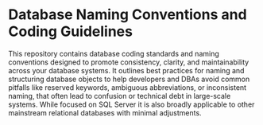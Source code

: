 # Database Naming Conventions and Coding Guidelines

This repository contains database coding standards and naming conventions designed to promote consistency, clarity, and maintainability across your database systems. It outlines best practices for naming and structuring database objects to help developers and DBAs avoid common pitfalls like reserved keywords, ambiguous abbreviations, or inconsistent naming, that often lead to confusion or technical debt in large-scale systems. While focused on SQL Server it is also broadly applicable to other mainstream relational databases with minimal adjustments. 
